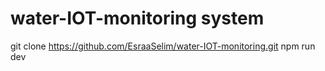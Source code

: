 # water-IOT-monitoring system

git clone https://github.com/EsraaSelim/water-IOT-monitoring.git
npm run dev
